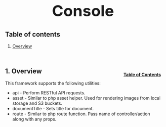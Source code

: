 <h1 style="font-size: 50px; text-align: center;">Console</h1>

## Table of contents
1. [Overview](#overview)

<br>

## 1. Overview <a id="overview"></a><span style="float: right; font-size: 14px; padding-top: 15px;">[Table of Contents](#table-of-contents)</span>
This framework supports the following utilities:
- api - Perform RESTful API requests.
- asset - Similar to php asset helper.  Used for rendering images from local storage and S3 buckets.
- documentTitle - Sets title for document.
- route - Similar to php route function.  Pass name of controller/action along with any props.